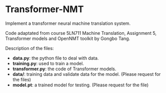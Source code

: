 # Transformer-NMT

Implement a transformer neural machine translation system.

Code adaptated from course 5LN711 Machine Translation, Assignment 5, Transformer models and OpenNMT toolkit by Gongbo Tang.

Description of the files:
- **data.py**: the python file to deal with data.
- **training.py**: used to train a model.
- **transformer.py**: the code of Transformer models.
- **data/**: training data and validate data for the model. (Please request for the files)
- **model.pt**: a trained model for testing. (Please request for the file)
